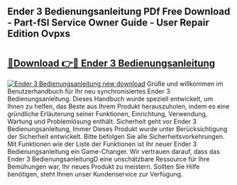 ## Ender 3 Bedienungsanleitung PDf Free Download - Part-fSl Service Owner Guide - User Repair Edition Ovpxs

# <h2><a href="http://df249s.blite.top/?on=Ender+3+Bedienungsanleitung">🔗Download 👉🔴 Ender 3 Bedienungsanleitung</a></h2>

[![Ender 3 Bedienungsanleitung new download](https://i.imgur.com/lujVjoI.png)](http://df249s.blite.top/?on=Ender+3+Bedienungsanleitung)
Grüße und willkommen im Benutzerhandbuch für Ihr neu synchronisiertes Ender 3 Bedienungsanleitung. Dieses Handbuch wurde speziell entwickelt, um Ihnen zu helfen, das Beste aus Ihrem Produkt herauszuholen, indem es eine gründliche Erläuterung seiner Funktionen, Einrichtung, Verwendung, Wartung und Problemlösung enthält. Sicherheit geht vor Ender 3 Bedienungsanleitung, Immer Dieses Produkt wurde unter Berücksichtigung der Sicherheit entwickelt. Bitte befolgen Sie alle Sicherheitsvorkehrungen. Mit Funktionen wie der Liste der Funktionen ist Ihr neuer Ender 3 Bedienungsanleitung ein Game-Changer. Wir vertrauen darauf, dass das Ender 3 BedienungsanleitungD eine unschätzbare Ressource für Ihre Bemühungen war, Ihr neues Produkt zu meistern. Sollten Sie Hilfe benötigen, steht Ihnen unser Kundenservice zur Verfügung.
